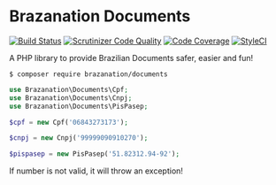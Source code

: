 Brazanation Documents
=====================

[![Build Status](https://travis-ci.org/brazanation/documents.svg?branch=master)](https://travis-ci.org/brazanation/documents)
[![Scrutinizer Code Quality](https://scrutinizer-ci.com/g/brazanation/documents/badges/quality-score.png?b=master)](https://scrutinizer-ci.com/g/brazanation/documents/?branch=master)
[![Code Coverage](https://scrutinizer-ci.com/g/brazanation/documents/badges/coverage.png?b=master)](https://scrutinizer-ci.com/g/brazanation/documents/?branch=master)
[![StyleCI](https://styleci.io/repos/66179431/shield)](https://styleci.io/repos/66179431)

A PHP library to provide Brazilian Documents safer, easier and fun!

```shell
$ composer require brazanation/documents
```

```php
use Brazanation\Documents\Cpf;
use Brazanation\Documents\Cnpj;
use Brazanation\Documents\PisPasep;

$cpf = new Cpf('06843273173');

$cnpj = new Cnpj('99999090910270');

$pispasep = new PisPasep('51.82312.94-92');
```

If number is not valid, it will throw an exception!